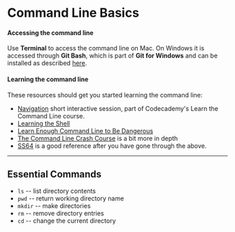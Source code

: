 Command Line Basics
===================

#### Accessing the command line

Use __Terminal__ to access the command line on Mac. On Windows it is accessed through __Git Bash__, which is part of __Git for Windows__ and can be installed as described [here](GitSetup).

#### Learning the command line

These resources should get you started learning the command line:

- [Navigation](https://www.codecademy.com/en/courses/learn-the-command-line/lessons/navigation/resume) short interactive session, part of Codecademy's Learn the Command Line course.
- [Learning the Shell](http://linuxcommand.org/lc3_learning_the_shell.php)
- [Learn Enough Command Line to Be Dangerous](http://www.learnenough.com/command-line-tutorial)
- [The Command Line Crash Course](http://cli.learncodethehardway.org/book/) is a bit more in depth
- [SS64](http://ss64.com/) is a good reference after you have gone through the above.


---

Essential Commands
------------------

- `ls` -- list directory contents
- `pwd` -- return working directory name
- `mkdir` -- make directories
- `rm` -- remove directory entries
- `cd` -- change the current directory

